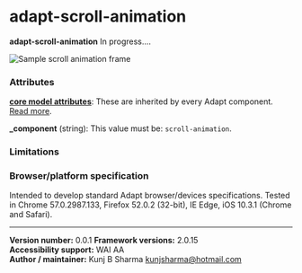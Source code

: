 # adapt-scroll-animation  

**adapt-scroll-animation** In progress....

<img src="assets/adapt-scroll-animation.png" alt="Sample scroll animation frame">

### Attributes

[**core model attributes**](https://github.com/adaptlearning/adapt_framework/wiki/Core-model-attributes): These are inherited by every Adapt component. [Read more](https://github.com/adaptlearning/adapt_framework/wiki/Core-model-attributes).

**_component** (string): This value must be: `scroll-animation`.



### Limitations

 

### Browser/platform specification

Intended to develop standard Adapt browser/devices specifications. Tested in Chrome 57.0.2987.133, Firefox 52.0.2 (32-bit), IE Edge, iOS 10.3.1 (Chrome and Safari).

----------------------------
**Version number:**  0.0.1 
**Framework versions:** 2.0.15  
**Accessibility support:** WAI AA    
**Author / maintainer:** Kunj B Sharma <kunjsharma@hotmail.com>    
